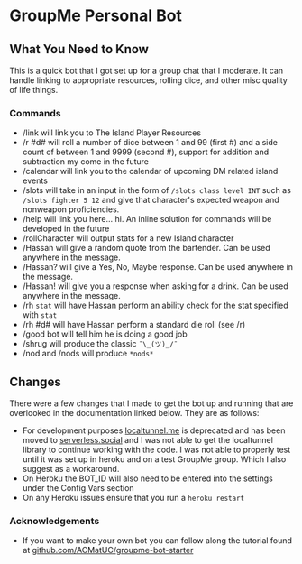 # GroupMe Personal Bot

## What You Need to Know

This is a quick bot that I got set up for a group chat that I moderate. It can handle linking to appropriate resources, rolling dice, and other
misc quality of life things.

### Commands

* /link will link you to The Island Player Resources
* /r #d# will roll a number of dice between 1 and 99 (first #) and a side count of between 1 and 9999 (second #), support for addition and subtraction my come in the future
* /calendar will link you to the calendar of upcoming DM related island events
* /slots will take in an input in the form of `/slots class level INT` such as `/slots fighter 5 12` and give that character's expected weapon and nonweapon proficiencies.
* /help will link you here... hi. An inline solution for commands will be developed in the future
* /rollCharacter will output stats for a new Island character
* /Hassan will give a random quote from the bartender. Can be used anywhere in the message.
* /Hassan? will give a Yes, No, Maybe response. Can be used anywhere in the message.
* /Hassan! will give you a response when asking for a drink. Can be used anywhere in the message.
* /rh `stat` will have Hassan perform an ability check for the stat specified with `stat`
* /rh #d# will have Hassan perform a standard die roll (see /r)
* /good bot will tell him he is doing a good job
* /shrug will produce the classic `¯\_(ツ)_/¯`
* /nod and /nods will produce `*nods*`

## Changes

There were a few changes that I made to get the bot up and running that are overlooked in the documentation linked below. They are as follows:

* For development purposes [localtunnel.me](localtunnel.me) is deprecated and has been moved to [serverless.social](http://serverless.social) and I was not able to get the localtunnel library to continue working with the code. I was not able to properly test until it was set up in heroku and on a test GroupMe group. Which I also suggest as a workaround.
* On Heroku the BOT_ID will also need to be entered into the settings under the Config Vars section
* On any Heroku issues ensure that you run a `heroku restart`

### Acknowledgements

* If you want to make your own bot you can follow along the tutorial found at [github.com/ACMatUC/groupme-bot-starter](https://github.com/ACMatUC/groupme-bot-starter)
